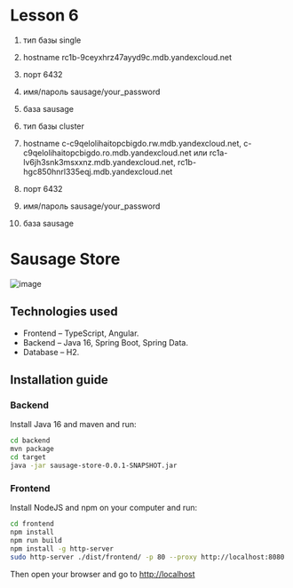 # Lesson 6

1. тип базы single
2. hostname rc1b-9ceyxhrz47ayyd9c.mdb.yandexcloud.net
3. порт 6432
4. имя/пароль sausage/your_password
5. база sausage

1. тип базы cluster
2. hostname c-c9qelolihaitopcbigdo.rw.mdb.yandexcloud.net, c-c9qelolihaitopcbigdo.ro.mdb.yandexcloud.net 
или rc1a-lv6jh3snk3msxxnz.mdb.yandexcloud.net, rc1b-hgc850hnrl335eqj.mdb.yandexcloud.net
3. порт 6432
4. имя/пароль sausage/your_password
5. база sausage







# Sausage Store

![image](https://user-images.githubusercontent.com/9394918/121517767-69db8a80-c9f8-11eb-835a-e98ca07fd995.png)


## Technologies used

* Frontend – TypeScript, Angular.
* Backend  – Java 16, Spring Boot, Spring Data.
* Database – H2.

## Installation guide
### Backend

Install Java 16 and maven and run:

```bash
cd backend
mvn package
cd target
java -jar sausage-store-0.0.1-SNAPSHOT.jar
```

### Frontend

Install NodeJS and npm on your computer and run:

```bash
cd frontend
npm install
npm run build
npm install -g http-server
sudo http-server ./dist/frontend/ -p 80 --proxy http://localhost:8080
```

Then open your browser and go to [http://localhost](http://localhost)
